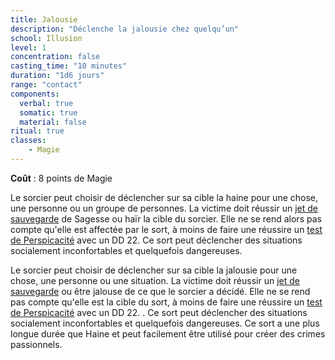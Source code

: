 ```yaml
---
title: Jalousie
description: "Déclenche la jalousie chez quelqu’un"
school: Illusion
level: 1
concentration: false
casting_time: "10 minutes"
duration: "1d6 jours"
range: "contact"
components:
  verbal: true
  somatic: true
  material: false
ritual: true
classes:
    - Magie
---
```

**Coût** : 8 points de Magie  

Le sorcier peut choisir de déclencher sur sa cible la haine pour une chose, une personne ou un groupe de personnes. La victime doit réussir un [jet de sauvegarde](/utiliser-les-caracteristiques/#jets-de-sauvegarde) de Sagesse ou haïr la cible du sorcier. Elle ne se rend alors pas compte qu'elle est affectée par le sort, à moins de faire une réussire un [test de Perspicacité](/utiliser-les-caracteristique/#perspicacite) avec un DD 22. Ce sort peut déclencher des situations socialement inconfortables et quelquefois dangereuses.  

 Le sorcier peut choisir de déclencher sur sa cible la jalousie pour une chose, une personne ou une situation. La victime doit réussir un [jet de sauvegarde](/utiliser-les-caracteristiques/#jets-de-sauvegarde) ou être jalouse de ce que le sorcier a décidé. Elle ne se rend pas compte qu'elle est la cible du sort, à moins de faire une réussire un [test de Perspicacité](/utiliser-les-caracteristique/#perspicacite) avec un DD 22. . Ce sort peut déclencher des situations socialement inconfortables et quelquefois dangereuses. Ce sort a une plus longue durée que Haine et peut facilement être utilisé pour créer des crimes passionnels.  
